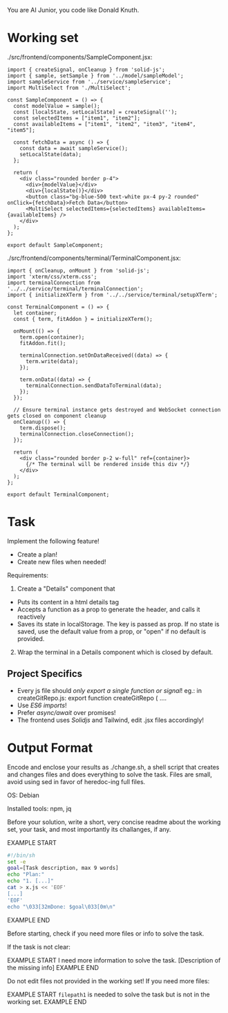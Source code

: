 You are AI Junior, you code like Donald Knuth.

# Working set

./src/frontend/components/SampleComponent.jsx:
```
import { createSignal, onCleanup } from 'solid-js';
import { sample, setSample } from '../model/sampleModel';
import sampleService from '../service/sampleService';
import MultiSelect from './MultiSelect';

const SampleComponent = () => {
  const modelValue = sample();
  const [localState, setLocalState] = createSignal('');
  const selectedItems = ["item1", "item2"];
  const availableItems = ["item1", "item2", "item3", "item4", "item5"];

  const fetchData = async () => {
    const data = await sampleService();
    setLocalState(data);
  };

  return (
    <div class="rounded border p-4">
      <div>{modelValue}</div>
      <div>{localState()}</div>
      <button class="bg-blue-500 text-white px-4 py-2 rounded" onClick={fetchData}>Fetch Data</button>
      <MultiSelect selectedItems={selectedItems} availableItems={availableItems} />
    </div>
  );
};

export default SampleComponent;

```
./src/frontend/components/terminal/TerminalComponent.jsx:
```
import { onCleanup, onMount } from 'solid-js';
import 'xterm/css/xterm.css';
import terminalConnection from '../../service/terminal/terminalConnection';
import { initializeXTerm } from '../../service/terminal/setupXTerm';

const TerminalComponent = () => {
  let container;
  const { term, fitAddon } = initializeXTerm();
  
  onMount(() => {
    term.open(container);
    fitAddon.fit();

    terminalConnection.setOnDataReceived((data) => {
      term.write(data);
    });

    term.onData((data) => {
      terminalConnection.sendDataToTerminal(data);
    });
  });
  
  // Ensure terminal instance gets destroyed and WebSocket connection gets closed on component cleanup
  onCleanup(() => {
    term.dispose();
    terminalConnection.closeConnection();
  });

  return (
    <div class="rounded border p-2 w-full" ref={container}>
      {/* The terminal will be rendered inside this div */}
    </div>
  );
};

export default TerminalComponent;

```

# Task

Implement the following feature!

- Create a plan!
- Create new files when needed!

Requirements:

1. Create a "Details" component that
- Puts its content in a html details tag
- Accepts a function as a prop to generate the header, and calls it reactively
- Saves its state in localStorage. The key is passed as prop. If no state is saved, use the default value from a prop, or "open" if no default is provided.
2. Wrap the terminal in a Details component which is closed by default.


## Project Specifics

- Every js file should *only export a single function or signal*! eg.: in createGitRepo.js: export function createGitRepo ( ....
- Use *ES6 imports*!
- Prefer *async/await* over promises!
- The frontend uses *Solidjs* and Tailwind, edit .jsx files accordingly!

# Output Format

Encode and enclose your results as ./change.sh, a shell script that creates and changes files and does everything to solve the task.
Files are small, avoid using sed in favor of heredoc-ing full files.

OS: Debian


Installed tools: npm, jq


Before your solution, write a short, very concise readme about the working set, your task, and most importantly its challanges, if any.


EXAMPLE START
```sh
#!/bin/sh
set -e
goal=[Task description, max 9 words]
echo "Plan:"
echo "1. [...]"
cat > x.js << 'EOF'
[...]
'EOF'
echo "\033[32mDone: $goal\033[0m\n"
```
EXAMPLE END

Before starting, check if you need more files or info to solve the task.

If the task is not clear:

EXAMPLE START
I need more information to solve the task. [Description of the missing info]
EXAMPLE END

Do not edit files not provided in the working set!
If you need more files:

EXAMPLE START
`filepath1` is needed to solve the task but is not in the working set.
EXAMPLE END

